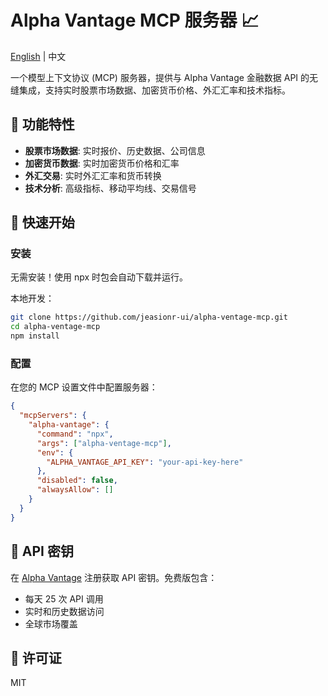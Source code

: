 # Alpha Vantage MCP 服务器 📈

[English](README.md) | 中文

一个模型上下文协议 (MCP) 服务器，提供与 Alpha Vantage 金融数据 API 的无缝集成，支持实时股票市场数据、加密货币价格、外汇汇率和技术指标。

## 🌟 功能特性

- **股票市场数据**: 实时报价、历史数据、公司信息
- **加密货币数据**: 实时加密货币价格和汇率
- **外汇交易**: 实时外汇汇率和货币转换
- **技术分析**: 高级指标、移动平均线、交易信号

## 🚀 快速开始

### 安装

无需安装！使用 npx 时包会自动下载并运行。

本地开发：
```bash
git clone https://github.com/jeasionr-ui/alpha-ventage-mcp.git
cd alpha-ventage-mcp
npm install
```

### 配置

在您的 MCP 设置文件中配置服务器：

```json
{
  "mcpServers": {
    "alpha-vantage": {
      "command": "npx",
      "args": ["alpha-ventage-mcp"],
      "env": {
        "ALPHA_VANTAGE_API_KEY": "your-api-key-here"
      },
      "disabled": false,
      "alwaysAllow": []
    }
  }
}
```

## 🔑 API 密钥

在 [Alpha Vantage](https://www.alphavantage.co/support/#api-key) 注册获取 API 密钥。免费版包含：
- 每天 25 次 API 调用
- 实时和历史数据访问
- 全球市场覆盖

## 📝 许可证

MIT
